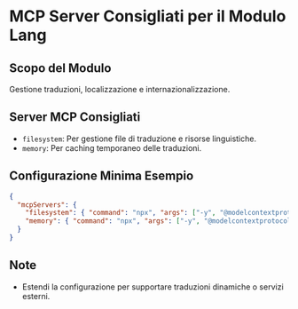 # MCP Server Consigliati per il Modulo Lang

## Scopo del Modulo
Gestione traduzioni, localizzazione e internazionalizzazione.

## Server MCP Consigliati
- `filesystem`: Per gestione file di traduzione e risorse linguistiche.
- `memory`: Per caching temporaneo delle traduzioni.

## Configurazione Minima Esempio
```json
{
  "mcpServers": {
    "filesystem": { "command": "npx", "args": ["-y", "@modelcontextprotocol/server-filesystem"] },
    "memory": { "command": "npx", "args": ["-y", "@modelcontextprotocol/server-memory"] }
  }
}
```

## Note
- Estendi la configurazione per supportare traduzioni dinamiche o servizi esterni.
